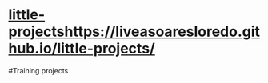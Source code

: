 # [little-projects](https://liveasoaresloredo.github.io/little-projects/)https://liveasoaresloredo.github.io/little-projects/
#Training projects
